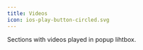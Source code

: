 ```yaml
---
title: Videos
icon: ios-play-button-circled.svg
---
```


Sections with videos played in popup lihtbox.